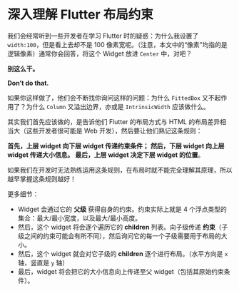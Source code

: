 # 深入理解 Flutter 布局约束



我们会经常听到一些开发者在学习 Flutter 时的疑惑：为什么我设置了 `width:100`，但是看上去却不是 100 像素宽呢。（注意，本文中的“像素”均指的是逻辑像素）通常你会回答，将这个 Widget 放进 `Center` 中，对吧？

**别这么干。**

**Don’t do that.**

如果你这样做了，他们会不断找你询问这样的问题：为什么 `FittedBox` 又不起作用了？为什么 `Column` 又溢出边界，亦或是 `IntrinsicWidth` 应该做什么。

其实我们首先应该做的，是告诉他们 Flutter 的布局方式与 HTML 的布局差异相当大（这些开发者很可能是 Web 开发），然后要让他们熟记这条规则：

**首先，上层 widget 向下层 widget 传递约束条件；**
**然后，下层 widget 向上层 widget 传递大小信息。**
**最后，上层 widget 决定下层 widget 的位置**。

如果我们在开发时无法熟练运用这条规则，在布局时就不能完全理解其原理，所以越早掌握这条规则越好！

更多细节：

- Widget 会通过它的 **父级** 获得自身的约束。约束实际上就是 4 个浮点类型的集合：最大/最小宽度，以及最大/最小高度。
- 然后，这个 widget 将会逐个遍历它的 **children** 列表。向子级传递 **约束**（子级之间的约束可能会有所不同），然后询问它的每一个子级需要用于布局的大小。
- 然后，这个 widget 就会对它子级的 **children** 逐个进行布局。（水平方向是 `x` 轴，竖直是 `y` 轴）
- 最后，widget 将会把它的大小信息向上传递至父 widget（包括其原始约束条件）。

